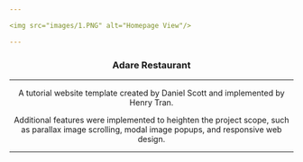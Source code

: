 ```yaml
---

<img src="images/1.PNG" alt="Homepage View"/>

---
```


<div align="center">
  <h3>Adare Restaurant</h3>
</div>

---

<div align="center">
  <p>A tutorial website template created by Daniel Scott and implemented by Henry Tran.</p>
  <p>Additional features were implemented to heighten the project scope, such as parallax image scrolling, modal image popups, and responsive web design.</p>
</div>

---
